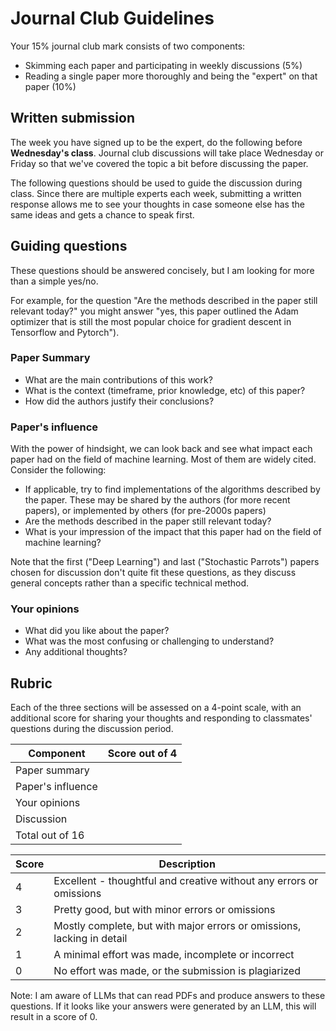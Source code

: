 # Journal Club Guidelines
Your 15% journal club mark consists of two components:
- Skimming each paper and participating in weekly discussions (5%)
- Reading a single paper more thoroughly and being the "expert" on that paper (10%) 

## Written submission
The week you have signed up to be the expert, do the following before **Wednesday's class**. Journal club discussions will take place Wednesday or Friday so that we've covered the topic a bit before discussing the paper.

The following questions should be used to guide the discussion during class. Since there are multiple experts each week, submitting a written response allows me to see your thoughts in case someone else has the same ideas and gets a chance to speak first.

## Guiding questions
These questions should be answered concisely, but I am looking for more than a simple yes/no.

For example, for the question "Are the methods described in the paper still relevant today?" you might answer "yes, this paper outlined the Adam optimizer that is still the most popular choice for gradient descent in Tensorflow and Pytorch").

### Paper Summary
- What are the main contributions of this work?
- What is the context (timeframe, prior knowledge, etc) of this paper?
- How did the authors justify their conclusions?

### Paper's influence
With the power of hindsight, we can look back and see what impact each paper had on the field of machine learning. Most of them are widely cited. Consider the following:
- If applicable, try to find implementations of the algorithms described by the paper. These may be shared by the authors (for more recent papers), or implemented by others (for pre-2000s papers)
- Are the methods described in the paper still relevant today?
- What is your impression of the impact that this paper had on the field of machine learning?

Note that the first ("Deep Learning") and last ("Stochastic Parrots") papers chosen for discussion don't quite fit these questions, as they discuss general concepts rather than a specific technical method.

### Your opinions
- What did you like about the paper?
- What was the most confusing or challenging to understand?
- Any additional thoughts?

## Rubric
Each of the three sections will be assessed on a 4-point scale, with an additional score for sharing your thoughts and responding to classmates' questions during the discussion period.

| Component         | Score out of 4 |
| ----------------- | -------------- |
| Paper summary     |                |
| Paper's influence |                |
| Your opinions     |                |
| Discussion        |                |
| Total out of 16   |                |

| Score | Description                                                            |
| ----- | ---------------------------------------------------------------------- |
| 4     | Excellent - thoughtful and creative without any errors or omissions    |
| 3     | Pretty good, but with minor errors or omissions                        |
| 2     | Mostly complete, but with major errors or omissions, lacking in detail |
| 1     | A minimal effort was made, incomplete or incorrect                     |
| 0     | No effort was made, or the submission is plagiarized                   |

Note: I am aware of LLMs that can read PDFs and produce answers to these questions. If it looks like your answers were generated by an LLM, this will result in a score of 0. 